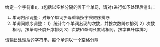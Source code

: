 给定一个字符串s，s包括以空格分隔的若干个单词，请对s进行如下处理后输出：
1. 单词内部调整：对每个单词字母重新按字典顺序排序
2. 单词间顺序调整：
    1）统计每个单词出现的次数，并按次数降序排列
    2）次数相同，按单词长度升序排列
    3）次数和单词长度均相同，按字典升序排列

请输出处理后的字符串，每个单词以一个空格分隔